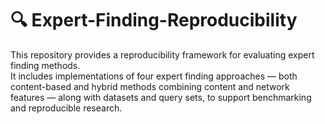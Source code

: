 # 🔍 Expert-Finding-Reproducibility

This repository provides a reproducibility framework for evaluating expert finding methods.  
It includes implementations of four expert finding approaches — both content-based and hybrid methods combining content and network features — along with datasets and query sets, to support benchmarking and reproducible research.

